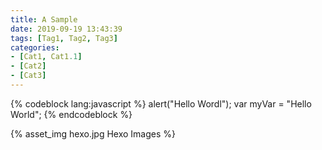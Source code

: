 ```yaml
---
title: A Sample
date: 2019-09-19 13:43:39
tags: [Tag1, Tag2, Tag3]
categories:
- [Cat1, Cat1.1]
- [Cat2]
- [Cat3]
---
```



{% codeblock lang:javascript %}
   alert("Hello Wordl");
   var myVar = "Hello World";
{% endcodeblock %}

{% asset_img hexo.jpg Hexo Images %}